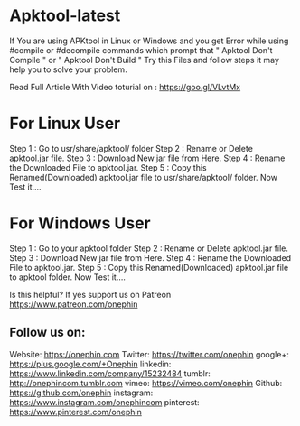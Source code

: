 # Apktool-latest

If You are using APKtool in Linux or Windows and you get Error while using #compile or #decompile commands which prompt that 
" Apktool Don't Compile " 
or
" Apktool Don't Build "
Try this Files and follow steps it may help you to solve your problem.

Read Full Article With Video toturial on : https://goo.gl/VLvtMx


# For Linux User

Step 1 : Go to usr/share/apktool/ folder
Step 2 : Rename or Delete apktool.jar file.
Step 3 : Download New jar file from Here.
Step 4 : Rename the Downloaded File to apktool.jar.
Step 5 : Copy this Renamed(Downloaded) apktool.jar file to usr/share/apktool/ folder.
Now Test it….

# For Windows User

Step 1 : Go to your apktool folder
Step 2 : Rename or Delete apktool.jar file.
Step 3 : Download New jar file from Here.
Step 4 : Rename the Downloaded File to apktool.jar.
Step 5 : Copy this Renamed(Downloaded) apktool.jar file to apktool folder.
Now Test it….

Is this helpful? If yes support us on Patreon
https://www.patreon.com/onephin

Follow us on:
-----------------------------------------------------------------------------------------------------------
Website: https://onephin.com
Twitter: https://twitter.com/onephin
google+: https://plus.google.com/+Onephin
linkedin: https://www.linkedin.com/company/15232484
tumblr: http://onephincom.tumblr.com
vimeo: https://vimeo.com/onephin
Github: https://github.com/onephin
instagram: https://www.instagram.com/onephincom
pinterest: https://www.pinterest.com/onephin
